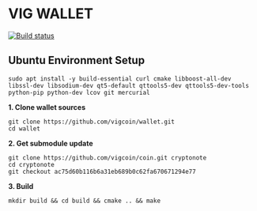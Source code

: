 VIG WALLET
===

[![Build status](https://ci.appveyor.com/api/projects/status/b86pdx2x1wyaxmwv?svg=true)](https://ci.appveyor.com/project/calidion/wallet)


## Ubuntu Environment Setup

```
sudo apt install -y build-essential curl cmake libboost-all-dev libssl-dev libsodium-dev qt5-default qttools5-dev qttools5-dev-tools python-pip python-dev lcov git mercurial
```

**1. Clone wallet sources**

```
git clone https://github.com/vigcoin/wallet.git
cd wallet
```

**2. Get submodule update**

```
git clone https://github.com/vigcoin/coin.git cryptonote
cd cryptonote
git checkout ac75d60b116b6a31eb689b0c62fa670671294e77
```

**3. Build**

```
mkdir build && cd build && cmake .. && make
```
